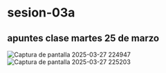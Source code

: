 # sesion-03a
## apuntes clase martes 25 de marzo
![Captura de pantalla 2025-03-27 224947](https://github.com/user-attachments/assets/2624a628-5b72-495f-a4eb-277099a5ee10)
![Captura de pantalla 2025-03-27 225203](https://github.com/user-attachments/assets/8d96a871-858a-4b24-a329-953c65e85872)
